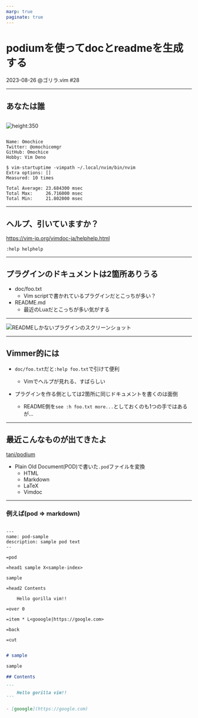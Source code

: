 ```yaml
---
marp: true
paginate: true
---
```


<!-- _class: title -->

# podiumを使ってdocとreadmeを生成する

2023-08-26 @ゴリラ.vim #28

---

## あなたは誰

<div class="grid">
<div class="column">

![height:350](https://avatars.githubusercontent.com/u/44566328?v=4)

</div>
<div class="column2">

```
Name: Omochice
Twitter: @omochicemgr
GitHub: Omochice
Hobby: Vim Deno
```

```
$ vim-startuptime -vimpath ~/.local/nvim/bin/nvim
Extra options: []
Measured: 10 times

Total Average: 23.684300 msec
Total Max:     26.716000 msec
Total Min:     21.802000 msec
```

</div>
</div>

<!--
自己紹介

- GitHubやってる
- VimとDenoがすき
    - 後はformatterとかlinterとかCIとか
-->

---

## ヘルプ、引いていますか？

https://vim-jp.org/vimdoc-ja/helphelp.html

```vim
:help helphelp
```

<!--
- Vimでヘルプ引いてる？
- `:help`でドキュメントがみれる
- ヘルプが引けるととても便利
- ここだけでも覚えて帰ってほしい
-->

---

## プラグインのドキュメントは2箇所ありうる

- doc/foo.txt
    - Vim scriptで書かれているプラグインだとこっちが多い？
- README.md
    - 最近のLuaだとこっちが多い気がする

<!--
- helpでプラグインのドキュメントも引ける

- Vimでドキュメントと言ったとき、2種類あるよ

- doc/下にあるとvimでヘルプがみれて便利だけどgithubでプラグイン漁るときはREADMEに動画とかついてるとわかりやすい

- 2種類ドキュメントがある
-->

---

![READMEしかないプラグインのスクリーンショット](https://user-images.githubusercontent.com/44566328/263171885-405ee508-186f-48c6-af4f-dc947a8e0019.png)

<!--
- たまにどちらかしかないプラグインもある
-->

---

## Vimmer的には

- `doc/foo.txt`だと`:help foo.txt`で引けて便利
    - Vimでヘルプが見れる、すばらしい

- プラグインを作る側としては2箇所に同じドキュメントを書くのは面倒
    - README側を`see :h foo.txt more...`としておくのも1つの手ではあるが...

---

## 最近こんなものが出てきたよ


[tani/podium](https://github.com/tani/podium)

- Plain Old Document(POD)で書いた`.pod`ファイルを変換
    - HTML
    - Markdown
    - LaTeX
    - Vimdoc

<!--
- MarkdownとVimdocを生成する`podium`というのが最近できた
- perlのドキュメント形式のPODのファイルをhtmlとかに変換する
    - PODだけ書けばそれを変換してドキュメント2つが作れる
- Luaで書かれていて、依存がほぼない（luaのランタイムが必要）
- webapiでも用意されている
-->

---

### 例えば(pod => markdown)

<div class="grid">
<div class="column">

```pod
---
name: pod-sample
description: sample pod text
--

=pod

=head1 sample X<sample-index>

sample

=head2 Contents

    Hello gorilla vim!!

=over 0

=item * L<gooogle|https://google.com>

=back

=cut
```

</div>
<div class="column2" style="height: 100%;">

````markdown
# sample

sample

## Contents

```
    Hello gorilla vim!!
```

- [gooogle](https://google.com)
````

</div>

<!--
- 例えば、podからmarkdownへの変換はこんな感じ
-->

---

### 例えば(pod => vimdoc)

````vimdoc

*pod-sample.txt*                                              sample pod text
=============================================================================
sample ~
                                                               *sample-index*

sample

Contents~

>
    Hello gorilla vim!!
<

- gooogle |https://google.com|


vim:tw=78:ts=8:noet:ft=help:norl:
````

<!--
- 例えば、podからvimdocへの変換はこんな感じ
-->

---

### 個人的に気になったところ

- ハイライトつきコードブロックが出力できない

<div class="grid">
<div class="column">

````
```vim
:echo 42
```
````

</div>
<div class="column2" style="height: 100%;">

```vim
:echo 42
```

</div>
</div>

- ↑のmarkdownに相当するpodの構文がない

<div class="grid">
<div class="column">

```pod
=pod

    ここがコードブロックになる

=cut
```

</div>
<div class="column2" style="height: 100%;">

````
```vim
:echo 42
```
````

</div>
</div>



<!--
- markdownだとコードブロックにシンタックスハイライトをつける構文があるが、対応するpodの構文はないので出力したmarkdownのコードブロックにハイライトが付かない
- podだとインデントがコードブロックになるが、言語指定ができない
-->

---


### ラッパーを作った

[Omochice/podeno](https://github.com/Omochice/podeno)

- highlight.jsとshiki.jsのハイライト言語に対応

- 現状、pod => Markdownとpod => Vimdocに対応

<div class="grid">
<div class="column" style="height: 100%;">

```pod
begin vim

:echo 42

end vim
```

</div>
<div class="column2" style="height: 100%;">

````markdown
```vim
:echo 42
```
````

```
>
    :echo 42
<
```

</div>
</div>


<!--
- ハイライトをつけたかったのでラッパを書いた
- hilight.jsとshiki.jsで対応しているハイライト言語に対応している
- 私が使う前提で書いているのでpod => markdownとvimdocだけ対応している
-->

---

### 使い方

```console
$ deno install --allow-net --allow-read --allow-write \
    https://pax.deno.dev/Omochice/podeno/cli.ts

$ podeno markdown --in sample.pod
```

<!--
- Githubのreadmeからの引用
- Denoに依存している
    - luaのwasmランタイムを内部で呼んでいるのでユーザランドにluaは必要ない
-->

---

### CIでつかう

https://github.com/Omochice/tataku-processor-deepl/blob/main/.github/workflows/doc.yml


<!--
- vimプラグインに対して使う場合、CIで使うのが便利だと思っている
- README.podだけ書いておいてCIでMarkdownとVimdocを生成させている
-->

---


### 要改善点(知見求)


- インデックス: `X<foo>`とリンク: `L<foo>`の扱い
    - Vimdoc: 同一ファイルの`*foo*`へのリンク
        - `*foo*`(ヘルプタグ)と`|foo|`(ヘルプタグへのリンク)
        - [`:help help-writing`](https://vim-jp.org/vimdoc-ja/helphelp.html#help-writing)が詳しい
    - Markdown: カレントファイルから`foo`の位置にあるものへのリンク
        -  存在しない場所へのリンクになってしまう
        - 例: https://github.com/Omochice/tataku-processor-deepl#contents

<!--
- まだいまいち
- リンクの扱いがうまくいっていない
    - vimdocのドキュメント内リンクを書くとmarkdownで無効なリンクが生成されてしまう
-->

---

### まとめ

- **`:help`は便利**
- Vimプラグインのドキュメントはちゃんとやろうとすると2箇所に必要
- podiumを使うと`.pod`ファイル1つから2つのヘルプを生成できる
- podiumはコードハイライトできない
    - コードブロックにハイライトが付かないのが気になったのでラッパ(`podeno`)を書いた
    - podenoはまだ課題があるので詳しい人、教えてください :bow:

---

---

## 以下、補足資料

---

### 補足: Alternative

- [kdheepak/panvimdoc](https://github.com/kdheepak/panvimdoc)
    - pandocを使ってmd => vimdocに変換
- [FooSoft/md2vim](https://github.com/FooSoft/md2vim)
    - goで書かれたmd => vimdocの変換
    - archived
- [4513ECHO/vim-readme-viewer](https://github.com/4513ECHO/vim-readme-viewer)
    - readmeをvimで読めるようにするプラグイン


